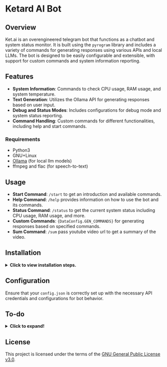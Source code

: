 
# Ketard AI Bot

## Overview
Ket.ai is an overengineered telegram bot that functions as a chatbot and system status monitor. It is built using the `pyrogram` library and includes a variety of commands for generating responses using various APIs and local LLMs. The bot is designed to be easily configurable and extensible, with support for custom commands and system information reporting.

## Features
- **System Information**: Commands to check CPU usage, RAM usage, and system temperature.
- **Text Generation**: Utilizes the Ollama API for generating responses based on user input.
- **Debug and Status Modes**: Includes configurations for debug mode and system status reporting.
- **Command Handling**: Custom commands for different functionalities, including help and start commands.

### Requirements
* Python3
* GNU+Linux
* [Ollama](https://ollama.com/download/linux) (for local llm models)
* ffmpeg and flac (for speech-to-text)

## Usage
- **Start Command**: `/start` to get an introduction and available commands.
- **Help Command**: `/help` provides information on how to use the bot and its commands.
- **Status Command**: `/status` to get the current system status including CPU usage, RAM usage, and more.
- **Custom Commands**: `{DataConfig.GEN_COMMANDS}` for generating responses based on specified commands.
- **Sum Command**: `/sum` pass youtube video url to get a summary of the video.

## Installation
<details><summary><b>Click to view installation steps.</b></summary>

1. Clone the repository:
    ```bash
    git clone https://github.com/ket0x4/ketard-ai.git && cd ketard-ai
    ```
2. Create a virtual environment:
    ```bash
    python -m venv venv
    ```
3. Activate the virtual environment:
    ```bash
    source venv/bin/activate
    ```
4. Install the dependencies:
    ```bash
    pip install -r requirements.txt
    ```
5. Create a configuration file and fill in the required variables: 
    ```bash
    cp sample_config.json config.json
    ```
6. Configure the bot by editing the `config.json` file with the appropriate values for `BOT_NAME`, `API_ID`, `API_HASH`, `BOT_TOKEN`, ...
7. Run the bot:
    ```bash
    bash start
    ```

</details>

## Configuration
Ensure that your `config.json` is correctly set up with the necessary API credentials and configurations for bot behavior.

## To-do
<details><summary><b>Click to expand!</b></summary>

- [x] Add `/sum` command
- [x] Async `/sum` command
- [x] Support other youtube url's 
- [x] Add speech-to-text support
- [x] Check api response before sending
- [x] Fix async `/status` command
- [x] Add blacklist support
- [ ] log prompts and responses to db
- [x] split long messages
- [x] delete status message after sending prompt response
- [x] Add reply support
- [ ] Refactor code
- [ ] remove repeated code
- [ ] Add `TR` lang support to `/sum command`
- [ ] Better `/help` message
- [x] Add `/start command`
- [ ] Make llm backend configurable
- [ ] Add `/model` command for changing llm model
- [ ] Add `/debug` command for enabling debug mode
- [x] Fix `/update` command

</details>

## License
This project is licensed under the terms of the [GNU General Public License v3.0](LICENSE).
